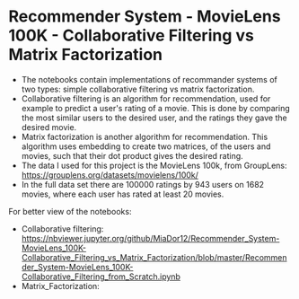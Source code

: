 # Recommender System - MovieLens 100K - Collaborative Filtering vs Matrix Factorization
* The notebooks contain implementations of recommander systems of two types: simple collaborative filtering vs matrix factorization.
* Collaborative filtering is an algorithm for recommendation, used for example to predict a user's rating of a movie. This is done by comparing the most similar users to the desired user, and the ratings they gave the desired movie.
* Matrix factorization is another algorithm for recommendation. This algorithm uses embedding to create two matrices, of the users and movies, such that their dot product gives the desired rating. 
* The data I used for this project is the MovieLens 100k, from GroupLens: https://grouplens.org/datasets/movielens/100k/
* In the full data set there are 100000 ratings by 943 users on 1682 movies, where each user has rated at least 20 movies.

For better view of the notebooks:
* Collaborative filtering: https://nbviewer.jupyter.org/github/MiaDor12/Recommender_System-MovieLens_100K-Collaborative_Filtering_vs_Matrix_Factorization/blob/master/Recommender_System-MovieLens_100K-Collaborative_Filtering_from_Scratch.ipynb
* Matrix_Factorization:
